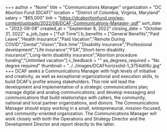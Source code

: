 +++
author = "None"
title = "Communications Manager"
organization = "DC Abortion Fund (DCAF)"
location = "District of Columbia, Virginia, Maryland"
salary = "$65,000"
link = "https://dcabortionfund.org/wp-content/uploads/2022/08/DCAF-Communications-Manager-.pdf"
sort_date = "2022-09-08"
created_at = "September 8, 2022"
closing_date = "October 31, 2022"
a_job_type = ["Full Time"]
b_benefits = ["General Benefits","Paid Leave","Health Insurance","Paid Vacation","Remote During COVID","Dental","Vision","Sick time","Disability insurance","Professional development","Life insurance","FSA","Short-term disability insurance","Long-term disability insurance","Abortion procedure funding","Unlimited vacation"]
c_feedback = ""
aa_degrees_required = "No degree required"
thumbnail = "../../images/DCAFhorizsolid-1_3754d06c.jpg"
+++
DCAF seeks a Communications Manager with high levels of initiative and creativity, as well as exceptional organizational and execution skills, to build DCAF’s profile among stakeholders. This role will lead the development and implementation of a strategic communications plan; manage digital and analog communications; and develop messaging and communications that build relationships with callers, the community, national and local partner organizations, and donors. The Communications Manager should enjoy working in a small, entrepreneurial, mission-focused, and community-oriented organization. The Communications Manager will work closely with both the Operations and Strategy Director and the Development Director and report directly to the latter. 